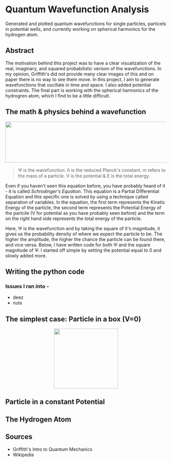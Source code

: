 # Quantum Wavefunction Analysis
Generated and plotted quantum wavefunctions for single particles, particels in potential wells, and currently working on spherical harmonics for the hydrogen atom.

## Abstract 
The motivation behind this project was to have a clear visualization of the real, imaginary, and squared probabilistic verison of the wavefunctions. In my opinion, Griffith's did not provide many clear images of this and on paper there is no way to see them move. In this project, I aim to generate wavefunctions that oscillate in time and space. I also added potential constraints. The final part is working with the spherical harmonics of the hydrogren atom, which I find to be a little difficult. 

## The math & physics behind a wavefunction
<p align="center">
  <img 
    width="544"
    height="128"
    src="https://github.com/akhilvreddy/Wavefunction-Analysis/blob/main/version1.png"
  >
</p>

> Ψ is the wavefunction. ℏ is the reduced Planck's constant. m refers to the mass of a particle. V is the potential & E is the total energy. 

Even if you haven't seen this equation before, you have probably heard of it - it is called _Schrodinger's Equation_. This equation is a Partial Differential Equation and this specific one is solved by using a technique called separation of variables. In the equation, the first term represents the Kinetic Energy of the particle, the second term represents the Potential Energy of the partcile (V for potential as you have probably seen before) and the term on the right hand side represents the total energy of the particle. 

Here, Ψ is the wavefunction and by taking the square of it's magnitude, it gives us the probability density of where we expect the particle to be. The higher the amplitude, the higher the chance the particle can be found there, and vice versa. Below, I have written code for both Ψ and the square magnitude of Ψ. I started off simple by setting the potential equal to 0 and slowly added more. 

## Writing the python code

### Issues I ran into - 
- deez
- nuts


## The simplest case: Particle in a box (V=0)
<p align="center">
  <img 
    width="200"
    height="187"
    src="https://github.com/akhilvreddy/Wavefunction-Analysis/blob/main/200px-InfiniteSquareWellAnimation.gif"
  >
</p>

## Particle in a constant Potential

## The Hydrogen Atom

## Sources
 - Griffith's Intro to Quantum Mechanics
 - Wikipedia



